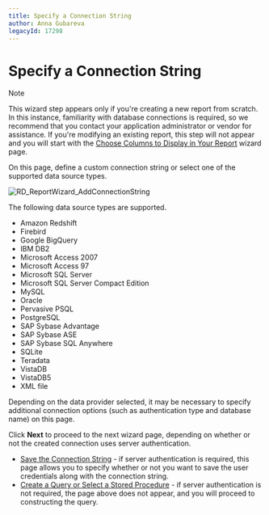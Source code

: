 ```yaml
---
title: Specify a Connection String
author: Anna Gubareva
legacyId: 17298
---
```

# Specify a Connection String
> [!NOTE]
> This wizard step appears only if you're creating a new report from scratch. In this instance, familiarity with database connections is required, so we recommend that you contact your application administrator or vendor for assistance. If you're modifying an existing report, this step will not appear and you will start with the [Choose Columns to Display in Your Report](../choose-columns-to-display-in-your-report.md) wizard page.

On this page, define a custom connection string or select one of the supported data source types.

![RD_ReportWizard_AddConnectionString](../../../../../../images/img23763.png)

The following data source types are supported.

* Amazon Redshift
* Firebird
* Google BigQuery
* IBM DB2
* Microsoft Access 2007
* Microsoft Access 97
* Microsoft SQL Server
* Microsoft SQL Server Compact Edition
* MySQL
* Oracle
* Pervasive PSQL
* PostgreSQL
* SAP Sybase Advantage
* SAP Sybase ASE
* SAP Sybase SQL Anywhere
* SQLite
* Teradata
* VistaDB
* VistaDB5
* XML file

Depending on the data provider selected, it may be necessary to specify additional connection options (such as authentication type and database name) on this page.

Click **Next** to proceed to the next wizard page, depending on whether or not the created connection uses server authentication.
* [Save the Connection String](save-the-connection-string.md) - if server authentication is required, this page allows you to specify whether or not you want to save the user credentials along with the connection string.
* [Create a Query or Select a Stored Procedure](create-a-query-or-select-a-stored-procedure.md) - if server authentication is not required, the page above does not appear, and you will proceed to constructing the query.